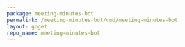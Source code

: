```yaml
---
package: meeting-minutes-bot
permalink: /meeting-minutes-bot/cmd/meeting-minutes-bot
layout: goget
repo_name: meeting-minutes-bot
---
```

